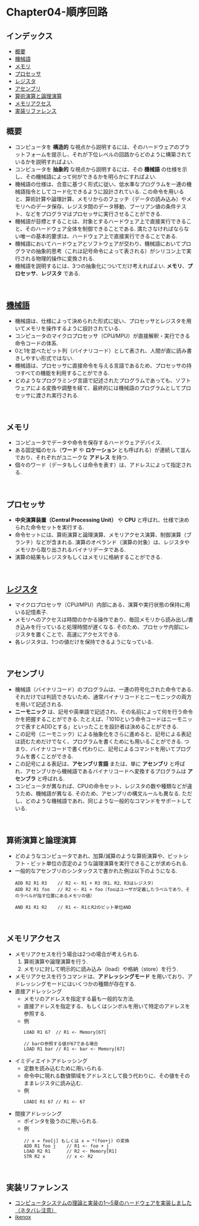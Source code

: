# Chapter04-順序回路

## インデックス
* [概要](#overview)
* [機械語](#machine-language)
* [メモリ](#memory)
* [プロセッサ](#processor)
* [レジスタ](#register)
* [アセンブリ](#assembly)
* [算術演算と論理演算](#arithmetic-and-logical-operations)
* [メモリアクセス](#memory-access)
* [実装リファレンス](#reference)

<a id="overview"></a>

## 概要
* コンピュータを **構造的** な視点から説明するには、そのハードウェアのプラットフォームを提示し、それが下位レベルの回路からどのように構築されているかを説明すればよい.
* コンピュータを **抽象的** な視点から説明するには、その **機械語** の仕様を示し、その機械語によって何ができるかを明らかにすればよい.
* 機械語の仕様は、合意に基づく形式に従い、低水準なプログラムを一連の機械語指令としてコード化できるように設計されている. この命令を用いると、算術計算や論理計算、メモリからのフェッチ（データの読み込み）やメモリへのデータ保存、レジスタ間のデータ移動、ブーリアン値の条件テスト、などをプログラマはプロセッサに実行させることができる.
* 機械語が目標とすることは、対象とするハードウェア上で直接実行できること、そのハードウェア全体を制御できることである. 満たさなければならない唯一の基本的要求は、ハードウェア上で直接実行できることである.
* 機械語においてハードウェアとソフトウェアが交わり、機械語においてプログラマの抽象的思考（これは記号命令によって表される）がシリコン上で実行される物理的操作に変換される.
* 機械語を説明するには、3つの抽象化についてだけ考えればよい. **メモリ**、**プロセッサ**、**レジスタ** である.
<br />

<a id="machine-language"></a>

## [機械語](https://e-words.jp/w/%E6%A9%9F%E6%A2%B0%E8%AA%9E.html)
* 機械語は、仕様によって決められた形式に従い、プロセッサとレジスタを用いてメモリを操作するように設計されている.
* コンピュータのマイクロプロセッサ（CPU/MPU）が直接解釈・実行できる命令コードの体系.
* 0と1を並べたビット列（バイナリコード）として表され、人間が直に読み書きしやすい形式ではない.
* 機械語は、プロセッサに直接命令を与える言語であるため、プロセッサの持つすべての機能を利用することができる.
* どのようなプログラミング言語で記述されたプログラムであっても、ソフトウェアによる変換や調整を経て、最終的には機械語のプログラムとしてプロセッサに渡され実行される.
<br />

<a id="memory"></a>

## メモリ
* コンピュータでデータや命令を保存するハードウェアデバイス.
* ある固定幅のセル（**ワード** や **ロケーション** とも呼ばれる）が連続して並んでおり、それぞれがユニークな **アドレス** を持つ.
* 個々のワード（データもしくは命令を表す）は、アドレスによって指定される.
<br />

<a id="processor"></a>

## プロセッサ
* **中央演算装置（Central Processing Unit）** や **CPU** と呼ばれ、仕様で決められた命令セットを実行する.
* 命令セットには、算術演算と論理演算、メモリアクセス演算、制御演算（ブランチ）などが含まれる. 演算のオペランド（演算の対象）は、レジスタやメモリから取り出されるバイナリデータである.
* 演算の結果もレジスタもしくはメモリに格納することができる.
<br />

<a id="register"></a>

## [レジスタ](https://e-words.jp/w/%E3%83%AC%E3%82%B8%E3%82%B9%E3%82%BF.html)
* マイクロプロセッサ（CPU/MPU）内部にある、演算や実行状態の保持に用いる記憶素子.
* メモリへのアクセスは時間のかかる操作であり、毎回メモリから読み出し/書き込みを行っていると処理時間が遅くなる. そのため、プロセッサ内部にレジスタを置くことで、高速にアクセスできる.
* 各レジスタは、1つの値だけを保持できるようになっている.
<br />

<a id="assembly"></a>

## アセンブリ
* 機械語（バイナリコード）のプログラムは、一連の符号化された命令である. それだけでは判読できないため、通常バイナリコードとニーモニックの両方を用いて記述される.
* **ニーモニック** は、記号や英単語で記述され、その名前によって何を行う命令かを把握することができる. たとえば、「1010という命令コードはニーモニックで表すとADDとする」といったことを設計者は決めることができる.
* この記号（ニーモニック）による抽象化をさらに進めると、記号による表記は読むためだけでなく、プログラムを書くためにも用いることができる. つまり、バイナリコードで書く代わりに、記号によるコマンドを用いてプログラムを書くことができる.
* この記号による表記は、**アセンブリ言語** または、単に **アセンブリ** と呼ばれ、アセンブリから機械語であるバイナリコードへ変換するプログラムは **アセンブラ** と呼ばれる.
* コンピュータが異なれば、CPUの命令セット、レジスタの数や種類などが違うため、機械語が異なる. そのため、アセンブリの構文ルールも異なる. ただし、どのような機械語であれ、同じような一般的なコマンドをサポートしている.
<br />

<a id="arithmetic-and-logical-operations"></a>

## 算術演算と論理演算
* どのようなコンピュータであれ、加算/減算のような算術演算や、ビットシフト・ビット単位の否定のような論理演算を実行できることが求められる.
* 一般的なアセンブリのシンタックスで書かれた例は以下のようになる.
	```
	ADD R2 R1 R3	// R2 <- R1 + R3（R1、R2、R3はレジスタ）
	ADD R2 R1 foo	// R2 <- R1 + foo（fooはユーザが定義したラベルであり、そのラベルが指す位置にあるメモリの値）

	AND R1 R1 R2	// R1 <- R1とR2のビット単位AND
	```
<br />

<a id="memory-access"></a>

## メモリアクセス
* メモリアクセスを行う場合は2つの場合が考えられる.
	1. 算術演算や論理演算を行う.
	2. メモリに対して明示的に読み込み（load）や格納（store）を行う.
* メモリアクセスを行うコマンドは、**アドレッシングモード** を用いており、アドレッシングモードにはいくつかの種類が存在する.
* 直接アドレッシング
	* メモリのアドレスを指定する最も一般的な方法.
	* 直接アドレスを指定する、もしくはシンボルを用いて特定のアドレスを参照する.
	* 例
		```
		LOAD R1 67	// R1 <- Memory[67]

		// barの参照する値が67である場合
		LOAD R1 bar	// R1 <- bar <- Memory[67]
		```
* イミディエイトアドレッシング
	* 定数を読み込むために用いられる.
	* 命令中に現れる数値領域をアドレスとして扱う代わりに、その値をそのままレジスタに読み込む.
	* 例
		```
		LOADI R1 67	// R1 <- 67
		```
* 間接アドレッシング
	* ポインタを扱うのに用いられる.
	* 例
		```
		// x = foo[j] もしくは x = *(foo+j) の変換
		ADD R1 foo j	// R1 <- foo + j
		LOAD R2 R1		// R2 <- Memory[R1]
		STR R2 x		// x <- R2
		```
<br />

<a id="reference"></a>

## 実装リファレンス
* [コンピュータシステムの理論と実装の1〜5章のハードウェアを実装しました（ネタバレ注意）](https://nihemak.hatenablog.com/entry/2019/04/28/150541#Not)
* [ikenox](https://github.com/ikenox/nand2tetris)
